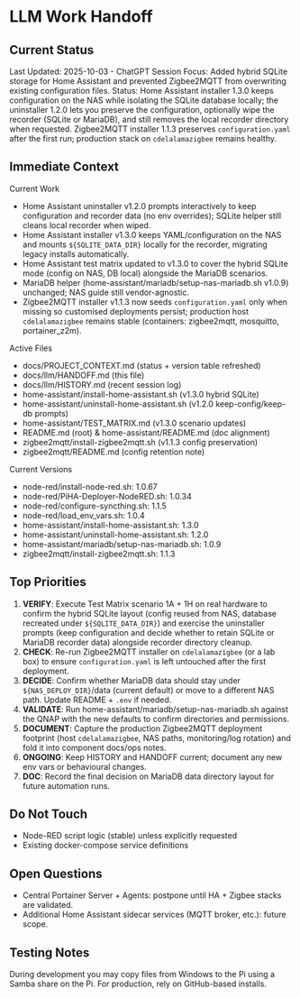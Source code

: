 # LLM Work Handoff

## Current Status

Last Updated: 2025-10-03 - ChatGPT
Session Focus: Added hybrid SQLite storage for Home Assistant and prevented Zigbee2MQTT from overwriting existing configuration files.
Status: Home Assistant installer 1.3.0 keeps configuration on the NAS while isolating the SQLite database locally; the uninstaller 1.2.0 lets you preserve the configuration, optionally wipe the recorder (SQLite or MariaDB), and still removes the local recorder directory when requested. Zigbee2MQTT installer 1.1.3 preserves `configuration.yaml` after the first run; production stack on `cdelalamazigbee` remains healthy.

## Immediate Context

Current Work
- Home Assistant uninstaller v1.2.0 prompts interactively to keep configuration and recorder data (no env overrides); SQLite helper still cleans local recorder when wiped.
- Home Assistant installer v1.3.0 keeps YAML/configuration on the NAS and mounts `${SQLITE_DATA_DIR}` locally for the recorder, migrating legacy installs automatically.
- Home Assistant test matrix updated to v1.3.0 to cover the hybrid SQLite mode (config on NAS, DB local) alongside the MariaDB scenarios.
- MariaDB helper (home-assistant/mariadb/setup-nas-mariadb.sh v1.0.9) unchanged; NAS guide still vendor-agnostic.
- Zigbee2MQTT installer v1.1.3 now seeds `configuration.yaml` only when missing so customised deployments persist; production host `cdelalamazigbee` remains stable (containers: zigbee2mqtt, mosquitto, portainer_z2m).

Active Files
- docs/PROJECT_CONTEXT.md (status + version table refreshed)
- docs/llm/HANDOFF.md (this file)
- docs/llm/HISTORY.md (recent session log)
- home-assistant/install-home-assistant.sh (v1.3.0 hybrid SQLite)
- home-assistant/uninstall-home-assistant.sh (v1.2.0 keep-config/keep-db prompts)
- home-assistant/TEST_MATRIX.md (v1.3.0 scenario updates)
- README.md (root) & home-assistant/README.md (doc alignment)
- zigbee2mqtt/install-zigbee2mqtt.sh (v1.1.3 config preservation)
- zigbee2mqtt/README.md (config retention note)

Current Versions
- node-red/install-node-red.sh: 1.0.67
- node-red/PiHA-Deployer-NodeRED.sh: 1.0.34
- node-red/configure-syncthing.sh: 1.1.5
- node-red/load_env_vars.sh: 1.0.4
- home-assistant/install-home-assistant.sh: 1.3.0
- home-assistant/uninstall-home-assistant.sh: 1.2.0
- home-assistant/mariadb/setup-nas-mariadb.sh: 1.0.9
- zigbee2mqtt/install-zigbee2mqtt.sh: 1.1.3

## Top Priorities

1) **VERIFY**: Execute Test Matrix scenario 1A + 1H on real hardware to confirm the hybrid SQLite layout (config reused from NAS, database recreated under `${SQLITE_DATA_DIR}`) and exercise the uninstaller prompts (keep configuration and decide whether to retain SQLite or MariaDB recorder data) alongside recorder directory cleanup.
2) **CHECK**: Re-run Zigbee2MQTT installer on `cdelalamazigbee` (or a lab box) to ensure `configuration.yaml` is left untouched after the first deployment.
3) **DECIDE**: Confirm whether MariaDB data should stay under `${NAS_DEPLOY_DIR}`/data (current default) or move to a different NAS path. Update README + `.env` if needed.
4) **VALIDATE**: Run home-assistant/mariadb/setup-nas-mariadb.sh against the QNAP with the new defaults to confirm directories and permissions.
5) **DOCUMENT**: Capture the production Zigbee2MQTT deployment footprint (host `cdelalamazigbee`, NAS paths, monitoring/log rotation) and fold it into component docs/ops notes.
6) **ONGOING**: Keep HISTORY and HANDOFF current; document any new env vars or behavioural changes.
7) **DOC**: Record the final decision on MariaDB data directory layout for future automation runs.

## Do Not Touch


- Node-RED script logic (stable) unless explicitly requested
- Existing docker-compose service definitions

## Open Questions

- Central Portainer Server + Agents: postpone until HA + Zigbee stacks are validated.
- Additional Home Assistant sidecar services (MQTT broker, etc.): future scope.

## Testing Notes

During development you may copy files from Windows to the Pi using a Samba share on the Pi. For production, rely on GitHub-based installs.


